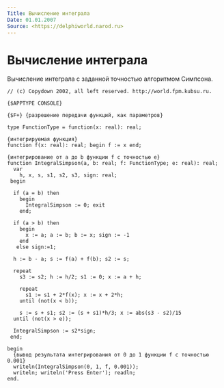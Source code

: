 ```yaml
---
Title: Вычисление интеграла
Date: 01.01.2007
Source: <https://delphiworld.narod.ru>
---
```



Вычисление интеграла
====================

Вычисление интеграла с заданной точностью алгоритмом Симпсона.

    // (c) Copydown 2002, all left reserved. http://world.fpm.kubsu.ru.
     
    {$APPTYPE CONSOLE}
     
    {$F+} {разрешение передачи функций, как параметров}
     
    type FunctionType = function(x: real): real;
     
    {интегрируемая функция}
    function f(x: real): real; begin f := x end;
     
    {интегрирование от a до b функции f с точностью e}
    function IntegralSimpson(a, b: real; f: FunctionType; e: real): real;
      var
        h, x, s, s1, s2, s3, sign: real;
     begin
     
      if (a = b) then
        begin
          IntegralSimpson := 0; exit
        end;
     
      if (a > b) then
        begin
          x := a; a := b; b := x; sign := -1
        end
       else sign:=1;
     
      h := b - a; s := f(a) + f(b); s2 := s;
     
      repeat
        s3 := s2; h := h/2; s1 := 0; x := a + h;
     
        repeat
          s1 := s1 + 2*f(x); x := x + 2*h;
        until (not(x < b));
     
        s := s + s1; s2 := (s + s1)*h/3; x := abs(s3 - s2)/15
      until (not(x > e));
     
      IntegralSimpson := s2*sign;
     end;
     
    begin
      {вывод результата интегрирования от 0 до 1 функции f с точностью 0.001}
      writeln(IntegralSimpson(0, 1, f, 0.001));
      writeln; writeln('Press Enter'); readln;
    end.

